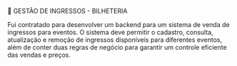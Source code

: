 📃 GESTÃO DE INGRESSOS - BILHETERIA

Fui contratado para desenvolver um backend para um sistema de venda de ingressos para eventos. O sistema deve permitir o cadastro, consulta, atualização e remoção de ingressos disponíveis para diferentes eventos, além de conter duas regras de negócio para garantir um controle eficiente das vendas e preços.
